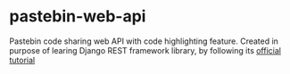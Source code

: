 # pastebin-web-api
Pastebin code sharing web API with code highlighting feature. 
Created in purpose of learing Django REST framework library, by following its [official tutorial](http://www.django-rest-framework.org/tutorial/1-serialization/)
